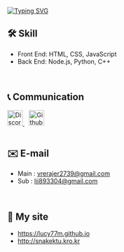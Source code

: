<a href="https://git.io/typing-svg"><img src="https://readme-typing-svg.demolab.com?font=Fira+Code&size=25&pause=1000&color=F7F7F7&width=435&lines=Hello+There!+%F0%9F%91%BB%F0%9F%91%BB" alt="Typing SVG" /></a>

## 🛠️ Skill
* Front End: HTML, CSS, JavaScript
* Back End: Node.js, Python, C++
<br>

## 📞 Communication

<a href="https://discord.com/users/868361472043003934" target="_blank" style="margin-right: 10px;">
  <img src="https://cdn.discordapp.com/attachments/1208011896322793494/1267711674064834580/discord.png?ex=66a9c800&is=66a87680&hm=0cd882db9cf85ea0c27fd554688fc504f764f76e838e8b2e4eee555ef5dfb8d6&" alt="Discord" width="35" height="35">
</a>
<a href="https://github.com/Lucy77m" target="_blank">
  <img src="https://media.discordapp.net/attachments/1208011896322793494/1267715574813818900/github.png?ex=66b06322&is=66af11a2&hm=3ae4eb1c7da3d0e4a7bdebd96ea22b54d2e19ea49667ae11c70670304f5aaf97&=&format=webp&quality=lossless&width=350&height=350" alt="Github" width="35" height="35">
</a>

<br>
<br>

## ✉️ E-mail

* Main : vrerajer2739@gmail.com
* Sub : lii893304@gmail.com
<br>

## 👻 My site
* https://lucy77m.github.io
* http://snakektu.kro.kr
<br>

